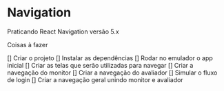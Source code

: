 # Navigation
Praticando React Navigation versão 5.x

Coisas à fazer

[] Criar o projeto
[] Instalar as dependências 
[] Rodar no emulador o app inicial
[] Criar as telas que serão utilizadas para navegar
[] Criar a navegação do monitor
[] Criar a navegação do avaliador
[] Simular o fluxo de login
[] Criar a navegação geral unindo monitor e avaliador